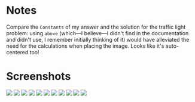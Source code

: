 # Notes

Compare the `Constants` of my answer and the solution for the traffic light problem: using `above` 
(which—I believe—I didn't find in the documentation and didn't use, I remember initially thinking of it)
would have alleviated the need for the calculations when placing the image. Looks like it's auto-centered too!

# Screenshots

![](<screenshots/Bildschirmfoto 2025-04-25 um 8.23.10 PM.png>)
![](<screenshots/Bildschirmfoto 2025-04-25 um 9.17.18 PM.png>)
![](<screenshots/Bildschirmfoto 2025-06-11 um 8.51.21 PM.png>)
![](<screenshots/Bildschirmfoto 2025-06-11 um 8.55.52 PM.png>)
![](<screenshots/Bildschirmfoto 2025-06-11 um 8.58.34 PM.png>)
![](<screenshots/Bildschirmfoto 2025-06-11 um 8.59.11 PM.png>)
![](<screenshots/Bildschirmfoto 2025-06-14 um 11.00.13 PM.png>)
![](<screenshots/Bildschirmfoto 2025-06-14 um 11.06.17 PM.png>)
![](<screenshots/Bildschirmfoto 2025-06-14 um 11.09.39 PM.png>)
![](<screenshots/Bildschirmfoto 2025-06-14 um 11.12.53 PM.png>)
![](<screenshots/Bildschirmfoto 2025-06-14 um 11.14.52 PM.png>)
